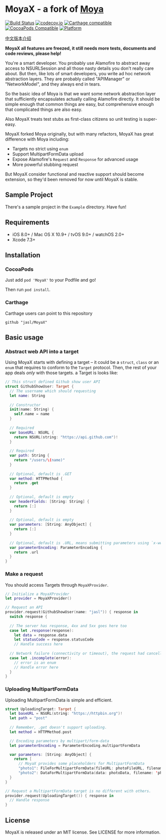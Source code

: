 MoyaX - a fork of [Moya](https://github.com/Moya/Moya)
====

[![Build Status](https://travis-ci.org/jasl/MoyaX.svg?branch=master)](https://travis-ci.org/jasl/MoyaX)
[![codecov.io](https://codecov.io/github/jasl/MoyaX/coverage.svg?branch=master)](https://codecov.io/github/jasl/MoyaX?branch=master)
[![Carthage compatible](https://img.shields.io/badge/Carthage-compatible-4BC51D.svg?style=flat)](https://github.com/Carthage/Carthage)
[![CocoaPods Compatible](https://img.shields.io/cocoapods/v/MoyaX.svg)](https://img.shields.io/cocoapods/v/MoyaX.svg)
[![Platform](https://img.shields.io/cocoapods/p/Alamofire.svg?style=flat)](http://cocoadocs.org/docsets/MoyaX)

[中文版本介绍](Readme_zh.md)

**MoyaX all features are freezed, it still needs more tests, documents and code reviews, please help!**

You're a smart developer. You probably use Alamofire to abstract away access to NSURLSession and all those nasty details you don't really care about. But then, like lots of smart developers, you write ad hoc network abstraction layers. They are probably called "APIManager" or "NetworkModel", and they always end in tears.

So the basic idea of Moya is that we want some network abstraction layer that sufficiently encapsulates actually calling Alamofire directly. It should be simple enough that common things are easy, but comprehensive enough that complicated things are also easy.

Also MoyaX treats test stubs as first-class citizens so unit testing is super-easy.

MoyaX forked Moya originally, but with many refactors, MoyaX has great difference with Moya including:

- Targets no strict using `enum`
- Support MultipartFormData upload
- Expose Alamofire's `Request` and `Response` for advanced usage
- More powerful stubbing request

But MoyaX consider functional and reactive support should become extension, so they'd been removed for now until MoyaX is stable.

## Sample Project

There's a sample project in the `Example` directory. Have fun!

## Requirements

- iOS 8.0+ / Mac OS X 10.9+ / tvOS 9.0+ / watchOS 2.0+
- Xcode 7.3+

## Installation

### CocoaPods

Just add `pod 'MoyaX'` to your Podfile and go!

Then run `pod install`.

### Carthage

Carthage users can point to this repository

```
github "jasl/MoyaX"
```

## Basic usage

### Abstract web API into a target

Using MoyaX starts with defining a target – it could be a `struct`, `class` or an `enum` that requires to conform to the `Target` protocol. Then, the rest of your app deals *only* with those targets. a Target is looks like:

```swift
// This struct defined Github show user API
struct GithubShowUser: Target {
  // The username which should requesting
  let name: String
  
  // Constructor
  init(name: String) {
    self.name = name
  }
  
  // Required
  var baseURL: NSURL {
    return NSURL(string: "https://api.github.com")!
  }
  
  // Required
  var path: String {
    return "/users/\(name)"
  }
  
  // Optional, default is .GET
  var method: HTTPMethod {
    return .get
  }
  
  // Optional, default is empty
  var headerFields: [String: String] {
    return [:]
  }
  
  // Optional, default is empty
  var parameters: [String: AnyObject] {
    return [:]
  }
  
  // Optional, default is .URL, means submitting parameters using `x-www-form-urlencoded`
  var parameterEncoding: ParameterEncoding {
    return .url
  }
}
```

### Make a request

You should access Targets through `MoyaXProvider`.

```swift
// Initialize a MoyaXProvider
let provider = MoyaXProvider()

// Request an API
provider.request(GithubShowUser(name: "jasl")) { response in
  switch response {
  
  // The server has response, 4xx and 5xx goes here too
  case let .response(response):
    let data = response.data
    let statusCode = response.statusCode
    // Handle success here
    
  // Network failure (connectivity or timeout), the request had cancelled or other unexpected errors goes here
  case let .incomplete(error):
    // error is an enum
    // Handle error here
  }
}
```

### Uploading MultipartFormData

Uploading MultipartFormData is simple and efficient.

```swift
struct UploadingTarget: Target {
  let baseURL = NSURL(string: "https://httpbin.org")!
  let path = "post"
  
  // Remember, .get doesn't support uploading.
  let method = HTTPMethod.post

  // Encoding parameters by multipart/form-data
  let parameterEncoding = ParameterEncoding.multipartFormData

  var parameters: [String: AnyObject] {
    return [
      // MoyaX provides some placeholders for MultipartFormData
      "photo1": FileForMultipartFormData(fileURL: photoFileURL, filename: 'photo1.jpg', mimeType: 'image/jpeg'),
      "photo2": DataForMultipartFormData(data: photoData, filename: 'photo2.jpg', mimeType: 'image/jpeg')
  }
}

// Request a MultipartFormData target is no different with others.
provider.request(UploadingTarget()) { response in
  // Handle response
}
``` 

## License

MoyaX is released under an MIT license. See LICENSE for more information.
